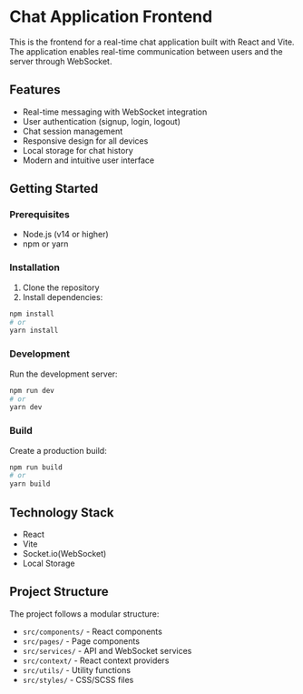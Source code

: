 # Chat Application Frontend

This is the frontend for a real-time chat application built with React and Vite. The application enables real-time communication between users and the server through WebSocket.

## Features

- Real-time messaging with WebSocket integration
- User authentication (signup, login, logout)
- Chat session management
- Responsive design for all devices
- Local storage for chat history
- Modern and intuitive user interface

## Getting Started

### Prerequisites

- Node.js (v14 or higher)
- npm or yarn

### Installation

1. Clone the repository
2. Install dependencies:
```bash
npm install
# or
yarn install
```

### Development

Run the development server:
```bash
npm run dev
# or
yarn dev
```

### Build

Create a production build:
```bash
npm run build
# or
yarn build
```

## Technology Stack

- React
- Vite
- Socket.io(WebSocket)
- Local Storage

## Project Structure

The project follows a modular structure:
- `src/components/` - React components
- `src/pages/` - Page components
- `src/services/` - API and WebSocket services
- `src/context/` - React context providers
- `src/utils/` - Utility functions
- `src/styles/` - CSS/SCSS files
